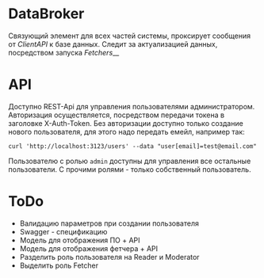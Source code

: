 # DataBroker

Связующий элемент для всех частей системы, проксирует сообщения от _ClientAPI_ к базе данных. 
Следит за актуализацией данных, посредством запуска _Fetchers___

# API

Доступно REST-Api для управления пользователями администратором. Авторизация осуществляется, посредством передачи токена в заголовке X-Auth-Token.
Без авторизации доступно только создание нового пользователя, для этого надо передать емейл, например так:

    curl 'http://localhost:3123/users' --data "user[email]=test@email.com"

Пользователю с ролью `admin` доступны для управления все остальные пользователи. С прочими ролями - только собственный пользователь.

# ToDo

* Валидацию параметров при создании пользователя
* Swagger - спецификацию
* Модель для отображения ПО + API
* Модель для отображения фетчера + API
* Разделить роль пользователя на Reader и Moderator
* Выделить роль Fetcher
